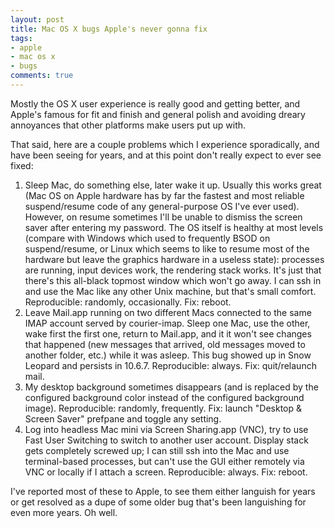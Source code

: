 ```yaml
---
layout: post
title: Mac OS X bugs Apple's never gonna fix
tags:
- apple
- mac os x
- bugs
comments: true
---
```

Mostly the OS X user experience is really good and getting better, and Apple's
famous for fit and finish and general polish and avoiding dreary annoyances
that other platforms make users put up with.

That said, here are a couple problems which I experience sporadically, and
have been seeing for years, and at this point don't really expect to ever see
fixed:

  1. Sleep Mac, do something else, later wake it up. Usually this works great (Mac OS on Apple hardware has by far the fastest and most reliable suspend/resume code of any general-purpose OS I've ever used). However, on resume sometimes I'll be unable to dismiss the screen saver after entering my password. The OS itself is healthy at most levels (compare with Windows which used to frequently BSOD on suspend/resume, or Linux which seems to like to resume most of the hardware but leave the graphics hardware in a useless state): processes are running, input devices work, the rendering stack works. It's just that there's this all-black topmost window which won't go away. I can ssh in and use the Mac like any other Unix machine, but that's small comfort. Reproducible: randomly, occasionally. Fix: reboot.
  2. Leave Mail.app running on two different Macs connected to the same IMAP account served by courier-imap. Sleep one Mac, use the other, wake first the first one, return to Mail.app, and it it won't see changes that happened (new messages that arrived, old messages moved to another folder, etc.) while it was asleep. This bug showed up in Snow Leopard and persists in 10.6.7. Reproducible: always. Fix: quit/relaunch mail.
  3. My desktop background sometimes disappears (and is replaced by the configured background color instead of the configured background image). Reproducible: randomly, frequently. Fix: launch "Desktop & Screen Saver" prefpane and toggle any setting.
  4. Log into headless Mac mini via Screen Sharing.app (VNC), try to use Fast User Switching to switch to another user account. Display stack gets completely screwed up; I can still ssh into the Mac and use terminal-based processes, but can't use the GUI either remotely via VNC or locally if I attach a screen. Reproducible: always. Fix: reboot.

I've reported most of these to Apple, to see them either languish for years or
get resolved as a dupe of some older bug that's been languishing for even more
years. Oh well.

